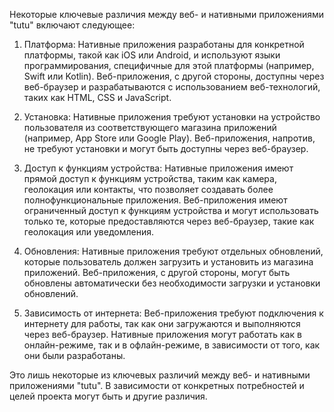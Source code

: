 Некоторые ключевые различия между веб- и нативными приложениями "tutu" включают следующее:

1. Платформа: Нативные приложения разработаны для конкретной платформы, такой как iOS или Android, и используют языки программирования, специфичные для этой платформы (например, Swift или Kotlin). Веб-приложения, с другой стороны, доступны через веб-браузер и разрабатываются с использованием веб-технологий, таких как HTML, CSS и JavaScript.

2. Установка: Нативные приложения требуют установки на устройство пользователя из соответствующего магазина приложений (например, App Store или Google Play). Веб-приложения, напротив, не требуют установки и могут быть доступны через веб-браузер.

3. Доступ к функциям устройства: Нативные приложения имеют прямой доступ к функциям устройства, таким как камера, геолокация или контакты, что позволяет создавать более полнофункциональные приложения. Веб-приложения имеют ограниченный доступ к функциям устройства и могут использовать только те, которые предоставляются через веб-браузер, такие как геолокация или уведомления.

4. Обновления: Нативные приложения требуют отдельных обновлений, которые пользователь должен загрузить и установить из магазина приложений. Веб-приложения, с другой стороны, могут быть обновлены автоматически без необходимости загрузки и установки обновлений.

5. Зависимость от интернета: Веб-приложения требуют подключения к интернету для работы, так как они загружаются и выполняются через веб-браузер. Нативные приложения могут работать как в онлайн-режиме, так и в офлайн-режиме, в зависимости от того, как они были разработаны.

Это лишь некоторые из ключевых различий между веб- и нативными приложениями "tutu". В зависимости от конкретных потребностей и целей проекта могут быть и другие различия.